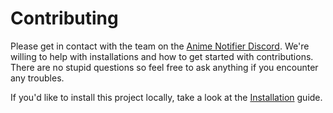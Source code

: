 # Contributing

Please get in contact with the team on the [Anime Notifier Discord](https://discord.gg/0kimAmMCeXGXuzNF).
We're willing to help with installations and how to get started with contributions.
There are no stupid questions so feel free to ask anything if you encounter any troubles.

If you'd like to install this project locally, take a look at the [Installation](README.md#installation) guide.